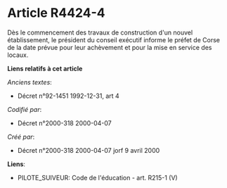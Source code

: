 # Article R4424-4

Dès le commencement des travaux de construction d'un nouvel établissement, le président du conseil exécutif informe le préfet
de Corse de la date prévue pour leur achèvement et pour la mise en service des locaux.

**Liens relatifs à cet article**

_Anciens textes_:

  - Décret n°92-1451 1992-12-31, art 4

_Codifié par_:

  - Décret n°2000-318 2000-04-07

_Créé par_:

  - Décret n°2000-318 2000-04-07 jorf 9 avril 2000

**Liens**:

  - PILOTE_SUIVEUR: Code de l'éducation - art. R215-1 (V)
